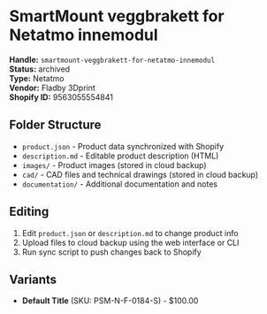 # SmartMount veggbrakett for Netatmo innemodul

**Handle:** `smartmount-veggbrakett-for-netatmo-innemodul`  
**Status:** archived  
**Type:** Netatmo  
**Vendor:** Fladby 3Dprint  
**Shopify ID:** 9563055554841  

## Folder Structure

- `product.json` - Product data synchronized with Shopify
- `description.md` - Editable product description (HTML)
- `images/` - Product images (stored in cloud backup)
- `cad/` - CAD files and technical drawings (stored in cloud backup)
- `documentation/` - Additional documentation and notes

## Editing

1. Edit `product.json` or `description.md` to change product info
2. Upload files to cloud backup using the web interface or CLI
3. Run sync script to push changes back to Shopify

## Variants

- **Default Title** (SKU: PSM-N-F-0184-S) - $100.00
